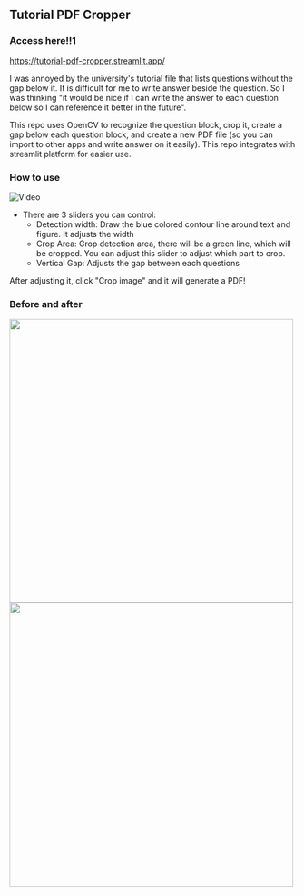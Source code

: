 ## Tutorial PDF Cropper
### Access here!!1
https://tutorial-pdf-cropper.streamlit.app/

I was annoyed by the university's tutorial file that lists questions without the gap below it. It is difficult for me to write answer beside the question. So I was thinking "it would be nice if I can write the answer to each question below so I can reference it better in the future".

This repo uses OpenCV to recognize the question block, crop it, create a gap below each question block, and create a new PDF file (so you can import to other apps and write answer on it easily).
This repo integrates with streamlit platform for easier use.

### How to use
![Video](https://s7.gifyu.com/images/SJcdD.gif)
- There are 3 sliders you can control:
    - Detection width: Draw the blue colored contour line around text and figure. It adjusts the width
    - Crop Area: Crop detection area, there will be a green line, which will be cropped. You can adjust this slider to adjust which part to crop.
    - Vertical Gap: Adjusts the gap between each questions

After adjusting it, click "Crop image" and it will generate a PDF! 

### Before and after
<p float="left">
  <img src="https://s13.gifyu.com/images/SJcnR.jpg" width="500" />
  <img src="https://s13.gifyu.com/images/SJcn8.jpg" width="500" /> 
</p>

